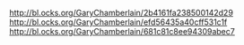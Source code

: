 http://bl.ocks.org/GaryChamberlain/2b4161fa238500142d29
http://bl.ocks.org/GaryChamberlain/efd56435a40cff531c1f
http://bl.ocks.org/GaryChamberlain/681c81c8ee94309abec7
